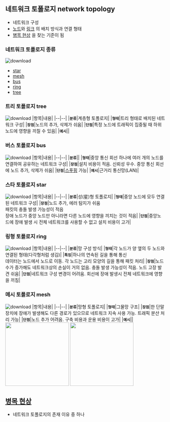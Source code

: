 ## 네트워크 토폴로지 network topology
- 네트워크 구성
- [노드](https://github.com/DevTechGrowth/study_CS/blob/main/Network/%EB%84%A4%ED%8A%B8%EC%9B%8C%ED%81%AC%20%EC%9A%A9%EC%96%B4%20%EC%A0%95%EB%A6%AC.md#%EB%85%B8%EB%93%9C-node)와 [링크](https://github.com/DevTechGrowth/study_CS/blob/main/Network/%EB%84%A4%ED%8A%B8%EC%9B%8C%ED%81%AC%20%EC%9A%A9%EC%96%B4%20%EC%A0%95%EB%A6%AC.md#%EB%A7%81%ED%81%AC-link)
의 배치 방식과 연결 형태
- [병목 현상](https://github.com/DevTechGrowth/study_CS/blob/main/Network/%EB%84%A4%ED%8A%B8%EC%9B%8C%ED%81%AC%20%EC%9A%A9%EC%96%B4%20%EC%A0%95%EB%A6%AC.md#%EB%B3%91%EB%AA%A9-%ED%98%84%EC%83%81-bottleneck)
을 찾는 기준이 됨
   
### 네트워크 토폴로지 종류
![download](https://github.com/DevTechGrowth/study_CS/assets/66158433/687761b5-9aa0-4f86-b52b-bd17bb94fbf7)
- [star](#스타-토폴로지-star)
- [mesh](#메시-토폴로지-mesh)
- [bus](#버스-토폴로지-bus)
- [ring](#링형-토폴로지-ring)
- [tree](#트리-토폴로지-tree)


### 트리 토폴로지 tree
![download](https://github.com/DevTechGrowth/study_CS/assets/66158433/1abae402-a83e-4c81-913e-5972172f066f)
|항목|내용|
|--|--|
|**`분류`**|계층형 토폴로지|
|**`형태`**|트리 형태로 배치된 네트워크 구성|
|**`장점`**|노드의 추가, 삭제가 쉬움|
|**`단점`**|특정 노드에 트래픽이 집중될 때 하위 노드에 영향을 끼칠 수 있음|
|**`예시`**||

### 버스 토폴로지 bus
![download](https://github.com/DevTechGrowth/study_CS/assets/66158433/e2a0015c-f378-43b3-b85c-a723d98f3601)
|항목|내용|
|--|--|
|**`분류`**||
|**`형태`**|중앙 통신 회선 하나에 여러 개의 노드를 연결하여 공유하는 네트워크 구성|
|**`장점`**|설치 비용이 적음. 신뢰성 우수. 중앙 통신 회선에 노드 추가, 삭제가 쉬움|
|**`단점`**|[스푸핑](https://github.com/DevTechGrowth/study_CS/blob/main/Network/%EB%84%A4%ED%8A%B8%EC%9B%8C%ED%81%AC%20%EC%9A%A9%EC%96%B4%20%EC%A0%95%EB%A6%AC.md#%EC%8A%A4%ED%91%B8%ED%95%91-spoofing) 가능|
|**`예시`**|근거리 통신망(LAN)|

### 스타 토폴로지 star
![download](https://github.com/DevTechGrowth/study_CS/assets/66158433/a3c7a178-db42-40f9-873c-84df3eec1fea)
|항목|내용|
|--|--|
|**`분류`**|성(星)형 토폴로지|
|**`형태`**|중앙 노드에 모두 연결된 네트워크 구성|
|**`장점`**|노드 추가, 에러 탐지가 쉬움</br>패킷의 충돌 발생 가능성이 적음</br>장애 노드가 중앙 노드만 아니라면 다른 노드에 영향을 끼치는 것이 적음|
|**`단점`**|중앙노드에 장애 발생 시 전체 네트워크를 사용할 수 없고 설치 비용이 고가|

### 링형 토폴로지 ring
![download](https://github.com/DevTechGrowth/study_CS/assets/66158433/56fe9e73-1fe6-4a36-83ed-f5d29792f069)
|항목|내용|
|--|--|
|**`분류`**|망 구성 방식|
|**`형태`**|각 노드가 양 옆의 두 노드와 연결된 형태(다각형처럼 생김)|
|**`특징`**|하나의 연속된 길을 통해 통신</br>데이터는 노드에서 노드로 이동. 각 노드는 고리 모양의 길을 통해 패킷 처리|
|**`장점`**|노드 수가 증가해도 네트워크상의 손실이 거의 없음. 충돌 발생 가능성이 적음. 노드 고장 발견 쉬움|
|**`단점`**|네트워크 구성 변경이 어려움. 회선에 장애 발생시 전체 네트워크에 영향을 끼침|

### 메시 토폴로지 mesh
![download](https://github.com/DevTechGrowth/study_CS/assets/66158433/f93f8407-a3a6-4a7f-9e1d-524b31581ab2)
|항목|내용|
|--|--|
|**`분류`**|망형 토폴로지|
|**`형태`**|그물망 구조|
|**`장점`**|한 단말 장치에 장애가 발생해도 다른 경로가 있으므로 네트워크 지속 사용 가능. 트래픽 분산 처리 가능|
|**`단점`**|노드 추가 어려움. 구축 비용과 운용 비용이 고가|
|**`예시`**||
<img src=https://github.com/DevTechGrowth/study_CS/assets/66158433/6f93413f-1a31-40f6-9cc7-ed0da3f8a747 width="200" height="200"/>
<img src=https://github.com/DevTechGrowth/study_CS/assets/66158433/b3e4be33-1032-4668-a215-51e2bfaa2316 width="200" height="200"/>

## [병목 현상](https://github.com/DevTechGrowth/study_CS/blob/main/Network/%EB%84%A4%ED%8A%B8%EC%9B%8C%ED%81%AC%20%EC%9A%A9%EC%96%B4%20%EC%A0%95%EB%A6%AC.md#%EB%B3%91%EB%AA%A9-%ED%98%84%EC%83%81-bottleneck)
- 네트워크 토폴로지의 존재 이유 중 하나
